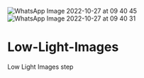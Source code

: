 ![WhatsApp Image 2022-10-27 at 09 40 45](https://user-images.githubusercontent.com/55156159/200155758-17fdb39f-e766-41fa-bb72-889696dabda7.jpeg)
![WhatsApp Image 2022-10-27 at 09 40 31](https://user-images.githubusercontent.com/55156159/200155745-44a5ad21-d58a-4cc2-b05c-5189e9684d27.jpeg)
# Low-Light-Images
Low Light Images step
